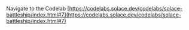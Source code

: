 Navigate to the Codelab [https://codelabs.solace.dev/codelabs/solace-battleship/index.html#7](https://codelabs.solace.dev/codelabs/solace-battleship/index.html#7)
